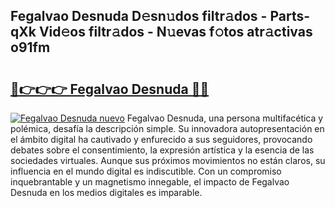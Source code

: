 ## Fegalvao Desnuda D𝚎sn𝚞dos filtr𝚊dos - Parts-qXk Vid𝚎os filtr𝚊dos - N𝚞evas f𝚘tos atr𝚊ctivas o91fm

# <h2><a href="http://mb3ovc8.tromn.icu/?c=Fegalvao+Desnuda">🔗👉👉👉 Fegalvao Desnuda 🔗🔗</a></h2>

[![Fegalvao Desnuda nuevo](https://i.imgur.com/pEAQMta.gif)](http://mb3ovc8.tromn.icu/?c=Fegalvao+Desnuda)
Fegalvao Desnuda, una persona multifacética y polémica, desafía la descripción simple. Su innovadora autopresentación en el ámbito digital ha cautivado y enfurecido a sus seguidores, provocando debates sobre el consentimiento, la expresión artística y la esencia de las sociedades virtuales. Aunque sus próximos movimientos no están claros, su influencia en el mundo digital es indiscutible. Con un compromiso inquebrantable y un magnetismo innegable, el impacto de Fegalvao Desnuda en los medios digitales es imparable.
